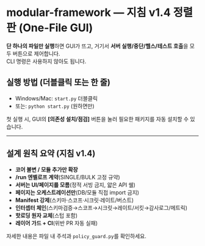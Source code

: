 # modular-framework — 지침 v1.4 정렬판 (One-File GUI)

**단 하나의 파일만 실행**하면 GUI가 뜨고, 거기서 **서버 실행/중단/헬스/테스트 호출**을 모두 버튼으로 제어합니다.  
CLI 명령은 사용하지 않아도 됩니다.

## 실행 방법 (더블클릭 또는 한 줄)

- Windows/Mac: `start.py` 더블클릭
- 또는: `python start.py` (원하면만)

첫 실행 시, GUI의 **[의존성 설치/점검]** 버튼을 눌러 필요한 패키지를 자동 설치할 수 있습니다.

---

## 설계 원칙 요약 (지침 v1.4)
- **코어 불변 / 모듈 추가만 확장**
- **/run 엔벨로프 계약**(SINGLE/BULK 고정 규약)
- **서버는 UI/페이지를 모름**(정적 서빙 금지, 얇은 API 쉘)
- **페이지는 오케스트레이션만**(DB/모듈 직접 import 금지)
- **Manifest 강제**(스키마·스코프·시크릿·레이트/버스트)
- **인터셉터 체인**(스키마검증→스코프→시크릿→레이트/서킷→감사로그/메트릭)
- **핫로딩 원자 교체**(스텁 포함)
- **레이어 가드 + CI**(위반 PR 자동 실패)

자세한 내용은 파일 내 주석과 `policy_guard.py`를 확인하세요.
